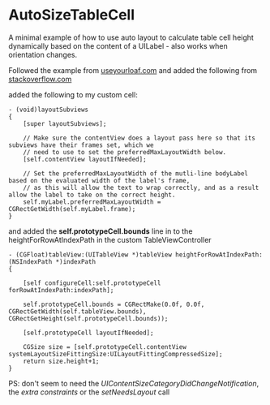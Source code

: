 # AutoSizeTableCell

A minimal example of how to use auto layout to calculate table cell height dynamically based on the content of a UILabel - also works when orientation changes.

Followed the example from [useyourloaf.com](http://useyourloaf.com/blog/2014/02/14/table-view-cells-with-varying-row-heights.html) and added the following from [stackoverflow.com](http://stackoverflow.com/questions/18746929/using-auto-layout-in-uitableview-for-dynamic-cell-layouts-variable-row-heights)

added the following to my custom cell:

```
- (void)layoutSubviews
{
    [super layoutSubviews];
    
    // Make sure the contentView does a layout pass here so that its subviews have their frames set, which we
    // need to use to set the preferredMaxLayoutWidth below.
    [self.contentView layoutIfNeeded];
    
    // Set the preferredMaxLayoutWidth of the mutli-line bodyLabel based on the evaluated width of the label's frame,
    // as this will allow the text to wrap correctly, and as a result allow the label to take on the correct height.
    self.myLabel.preferredMaxLayoutWidth = CGRectGetWidth(self.myLabel.frame);
}
```

and added the **self.prototypeCell.bounds** line in to the heightForRowAtIndexPath in the custom TableViewController


```
- (CGFloat)tableView:(UITableView *)tableView heightForRowAtIndexPath:(NSIndexPath *)indexPath
{
    
    [self configureCell:self.prototypeCell forRowAtIndexPath:indexPath];
    
    self.prototypeCell.bounds = CGRectMake(0.0f, 0.0f, CGRectGetWidth(self.tableView.bounds), CGRectGetHeight(self.prototypeCell.bounds));
    
    [self.prototypeCell layoutIfNeeded];
        
    CGSize size = [self.prototypeCell.contentView systemLayoutSizeFittingSize:UILayoutFittingCompressedSize];
    return size.height+1;
}
```

PS: don't seem to need the *UIContentSizeCategoryDidChangeNotification*, the *extra constraints* or the *setNeedsLayout* call